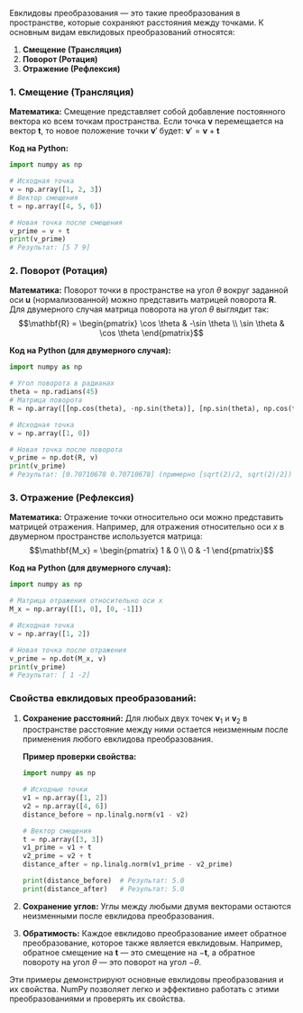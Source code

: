 Евклидовы преобразования — это такие преобразования в пространстве, которые сохраняют расстояния между точками. К основным видам евклидовых преобразований относятся:

1. **Смещение (Трансляция)**
2. **Поворот (Ротация)**
3. **Отражение (Рефлексия)**

### 1. Смещение (Трансляция)

**Математика:**
Смещение представляет собой добавление постоянного вектора ко всем точкам пространства. Если точка $\mathbf{v}$ перемещается на вектор $\mathbf{t}$, то новое положение точки $\mathbf{v}'$ будет:
$\mathbf{v}' = \mathbf{v} + \mathbf{t}$

**Код на Python:**
```python
import numpy as np

# Исходная точка
v = np.array([1, 2, 3])
# Вектор смещения
t = np.array([4, 5, 6])

# Новая точка после смещения
v_prime = v + t
print(v_prime)
# Результат: [5 7 9]
```

### 2. Поворот (Ротация)

**Математика:**
Поворот точки в пространстве на угол $\theta$ вокруг заданной оси $\mathbf{u}$ (нормализованной) можно представить матрицей поворота $\mathbf{R}$. Для двумерного случая матрица поворота на угол $\theta$ выглядит так:
$$\mathbf{R} = \begin{pmatrix}
\cos \theta & -\sin \theta \\
\sin \theta & \cos \theta
\end{pmatrix}$$

**Код на Python (для двумерного случая):**
```python
import numpy as np

# Угол поворота в радианах
theta = np.radians(45)
# Матрица поворота
R = np.array([[np.cos(theta), -np.sin(theta)], [np.sin(theta), np.cos(theta)]])

# Исходная точка
v = np.array([1, 0])

# Новая точка после поворота
v_prime = np.dot(R, v)
print(v_prime)
# Результат: [0.70710678 0.70710678] (примерно [sqrt(2)/2, sqrt(2)/2])
```

### 3. Отражение (Рефлексия)

**Математика:**
Отражение точки относительно оси можно представить матрицей отражения. Например, для отражения относительно оси $x$ в двумерном пространстве используется матрица:
$$\mathbf{M_x} = \begin{pmatrix}
1 & 0 \\
0 & -1
\end{pmatrix}$$

**Код на Python (для двумерного случая):**
```python
import numpy as np

# Матрица отражения относительно оси x
M_x = np.array([[1, 0], [0, -1]])

# Исходная точка
v = np.array([1, 2])

# Новая точка после отражения
v_prime = np.dot(M_x, v)
print(v_prime)
# Результат: [ 1 -2]
```

### Свойства евклидовых преобразований:

1. **Сохранение расстояний:**
   Для любых двух точек $\mathbf{v}_1$ и $\mathbf{v}_2$ в пространстве расстояние между ними остается неизменным после применения любого евклидова преобразования.
   
   **Пример проверки свойства:**
   ```python
   import numpy as np

   # Исходные точки
   v1 = np.array([1, 2])
   v2 = np.array([4, 6])
   distance_before = np.linalg.norm(v1 - v2)

   # Вектор смещения
   t = np.array([3, 3])
   v1_prime = v1 + t
   v2_prime = v2 + t
   distance_after = np.linalg.norm(v1_prime - v2_prime)

   print(distance_before)  # Результат: 5.0
   print(distance_after)   # Результат: 5.0
   ```

2. **Сохранение углов:**
   Углы между любыми двумя векторами остаются неизменными после евклидова преобразования.

3. **Обратимость:**
   Каждое евклидово преобразование имеет обратное преобразование, которое также является евклидовым. Например, обратное смещение на $\mathbf{t}$ — это смещение на $-\mathbf{t}$, а обратное повороту на угол $\theta$ — это поворот на угол $-\theta$.

Эти примеры демонстрируют основные евклидовы преобразования и их свойства. NumPy позволяет легко и эффективно работать с этими преобразованиями и проверять их свойства.